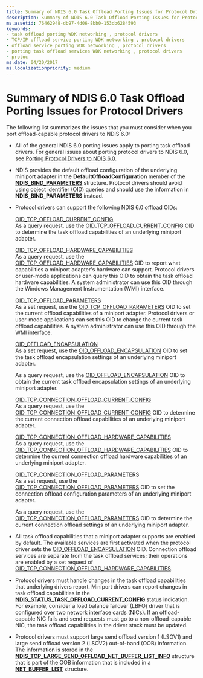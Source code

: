 ```yaml
---
title: Summary of NDIS 6.0 Task Offload Porting Issues for Protocol Drivers
description: Summary of NDIS 6.0 Task Offload Porting Issues for Protocol Drivers
ms.assetid: 76462948-db97-4d06-8bb0-153db6284593
keywords:
- task offload porting WDK networking , protocol drivers
- TCP/IP offload service porting WDK networking , protocol drivers
- offload service porting WDK networking , protocol drivers
- porting task offload services WDK networking , protocol drivers
- protoc
ms.date: 04/20/2017
ms.localizationpriority: medium
---
```


# Summary of NDIS 6.0 Task Offload Porting Issues for Protocol Drivers





The following list summarizes the issues that you must consider when you port offload-capable protocol drivers to NDIS 6.0:

-   All of the general NDIS 6.0 porting issues apply to porting task offload drivers. For general issues about porting protocol drivers to NDIS 6.0, see [Porting Protocol Drivers to NDIS 6.0](porting-a-protocol-driver-to-ndis-6-0.md).

-   NDIS provides the default offload configuration of the underlying miniport adapter in the **DefaultOffloadConfiguration** member of the [**NDIS\_BIND\_PARAMETERS**](https://msdn.microsoft.com/library/windows/hardware/ff564832) structure. Protocol drivers should avoid using object identifier (OID) queries and should use the information in **NDIS\_BIND\_PARAMETERS** instead.

-   Protocol drivers can support the following NDIS 6.0 offload OIDs:

    <a href="" id="---------oid-tcp-offload-current-config"></a>[OID\_TCP\_OFFLOAD\_CURRENT\_CONFIG](https://msdn.microsoft.com/library/windows/hardware/ff569805)  
    As a query request, use the [OID\_TCP\_OFFLOAD\_CURRENT\_CONFIG](https://msdn.microsoft.com/library/windows/hardware/ff569805) OID to determine the task offload capabilities of an underlying miniport adapter.

    <a href="" id="---------oid-tcp-offload-hardware-capabilities"></a>[OID\_TCP\_OFFLOAD\_HARDWARE\_CAPABILITIES](https://msdn.microsoft.com/library/windows/hardware/ff569806)  
    As a query request, use the [OID\_TCP\_OFFLOAD\_HARDWARE\_CAPABILITIES](https://msdn.microsoft.com/library/windows/hardware/ff569806) OID to report what capabilities a miniport adapter's hardware can support. Protocol drivers or user-mode applications can query this OID to obtain the task offload hardware capabilities. A system administrator can use this OID through the Windows Management Instrumentation (WMI) interface.

    <a href="" id="oid-tcp-offload-parameters"></a>[OID\_TCP\_OFFLOAD\_PARAMETERS](https://msdn.microsoft.com/library/windows/hardware/ff569807)  
    As a set request, use the [OID\_TCP\_OFFLOAD\_PARAMETERS](https://msdn.microsoft.com/library/windows/hardware/ff569807) OID to set the current offload capabilities of a miniport adapter. Protocol drivers or user-mode applications can set this OID to change the current task offload capabilities. A system administrator can use this OID through the WMI interface.

    <a href="" id="oid-offload-encapsulation"></a>[OID\_OFFLOAD\_ENCAPSULATION](https://msdn.microsoft.com/library/windows/hardware/ff569762)  
    As a set request, use the [OID\_OFFLOAD\_ENCAPSULATION](https://msdn.microsoft.com/library/windows/hardware/ff569762) OID to set the task offload encapsulation settings of an underlying miniport adapter.

    As a query request, use the [OID\_OFFLOAD\_ENCAPSULATION](https://msdn.microsoft.com/library/windows/hardware/ff569762) OID to obtain the current task offload encapsulation settings of an underlying miniport adapter.

    <a href="" id="---------oid-tcp-connection-offload-current-config"></a>[OID\_TCP\_CONNECTION\_OFFLOAD\_CURRENT\_CONFIG](https://msdn.microsoft.com/library/windows/hardware/ff569802)  
    As a query request, use the [OID\_TCP\_CONNECTION\_OFFLOAD\_CURRENT\_CONFIG](https://msdn.microsoft.com/library/windows/hardware/ff569802) OID to determine the current connection offload capabilities of an underlying miniport adapter.

    <a href="" id="---------oid-tcp-connection-offload-hardware-capabilities"></a>[OID\_TCP\_CONNECTION\_OFFLOAD\_HARDWARE\_CAPABILITIES](https://msdn.microsoft.com/library/windows/hardware/ff569803)  
    As a query request, use the [OID\_TCP\_CONNECTION\_OFFLOAD\_HARDWARE\_CAPABILITIES](https://msdn.microsoft.com/library/windows/hardware/ff569803) OID to determine the current connection offload hardware capabilities of an underlying miniport adapter.

    <a href="" id="---------oid-tcp-connection-offload-parameters"></a>[OID\_TCP\_CONNECTION\_OFFLOAD\_PARAMETERS](https://msdn.microsoft.com/library/windows/hardware/ff569804)  
    As a set request, use the [OID\_TCP\_CONNECTION\_OFFLOAD\_PARAMETERS](https://msdn.microsoft.com/library/windows/hardware/ff569804) OID to set the connection offload configuration parameters of an underlying miniport adapter.

    As a query request, use the [OID\_TCP\_CONNECTION\_OFFLOAD\_PARAMETERS](https://msdn.microsoft.com/library/windows/hardware/ff569804) OID to determine the current connection offload settings of an underlying miniport adapter.

-   All task offload capabilities that a miniport adapter supports are enabled by default. The available services are first activated when the protocol driver sets the [OID\_OFFLOAD\_ENCAPSULATION](https://msdn.microsoft.com/library/windows/hardware/ff569762) OID. Connection offload services are separate from the task offload services; their operations are enabled by a set request of [OID\_TCP\_CONNECTION\_OFFLOAD\_HARDWARE\_CAPABILITIES](https://msdn.microsoft.com/library/windows/hardware/ff569803).

-   Protocol drivers must handle changes in the task offload capabilities that underlying drivers report. Miniport drivers can report changes in task offload capabilities in the [**NDIS\_STATUS\_TASK\_OFFLOAD\_CURRENT\_CONFIG**](https://msdn.microsoft.com/library/windows/hardware/ff567424) status indication. For example, consider a load balance failover (LBFO) driver that is configured over two network interface cards (NICs). If an offload-capable NIC fails and send requests must go to a non-offload-capable NIC, the task offload capabilities in the driver stack must be updated.

-   Protocol drivers must support large send offload version 1 (LSOV1) and large send offload version 2 (LSOV2) out-of-band (OOB) information. The information is stored in the [**NDIS\_TCP\_LARGE\_SEND\_OFFLOAD\_NET\_BUFFER\_LIST\_INFO**](https://msdn.microsoft.com/library/windows/hardware/ff567882) structure that is part of the OOB information that is included in a [**NET\_BUFFER\_LIST**](https://msdn.microsoft.com/library/windows/hardware/ff568388) structure.

 

 





